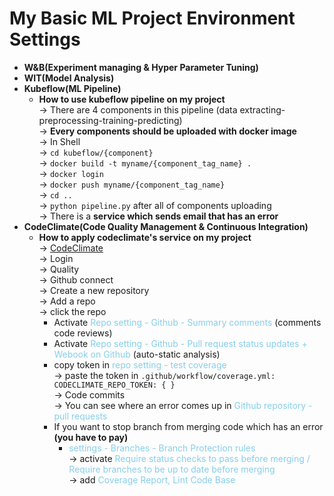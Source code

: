 # My Basic ML Project Environment Settings  
- __W&B(Experiment managing & Hyper Parameter Tuning)__
- __WIT(Model Analysis)__
- __Kubeflow(ML Pipeline)__
    - __How to use kubeflow pipeline on my project__  
    → There are 4 components in this pipeline (data extracting-preprocessing-training-predicting)  
    → __Every components should be uploaded with docker image__    
    → In Shell    
    → ``` cd kubeflow/{component} ```  
    → ``` docker build -t myname/{component_tag_name} . ```  
    → ``` docker login ```  
    → ``` docker push myname/{component_tag_name} ```  
    → ``` cd .. ```  
    → ``` python pipeline.py ``` after all of components uploading  
    → There is a __service which sends email that has an error__
- __CodeClimate(Code Quality Management & Continuous Integration)__
    - __How to apply codeclimate's service on my project__  
    → [CodeClimate](https://codeclimate.com/)  
    → Login  
    → Quality  
    → Github connect  
    → Create a new repository  
    → Add a repo  
    → click the repo  
        - Activate <span style="color:skyblue">Repo setting - Github - Summary comments</span> (comments code reviews)  
        - Activate <span style="color:skyblue">Repo setting - Github - Pull request status updates + Webook on Github</span> (auto-static analysis)  
        - copy token in <span style="color:skyblue">repo setting - test coverage</span>  
        → paste the token in ```.github/workflow/coverage.yml: CODECLIMATE_REPO_TOKEN: { }```  
    → Code commits  
    → You can see where an error comes up in <span style="color:skyblue">Github repository - pull requests</span>  
        - If you want to stop branch from merging code which has an error __(you have to pay)__ 
            - <span style="color:skyblue">settings - Branches - Branch Protection rules</span>  
            → activate <span style="color:skyblue">Require status checks to pass before merging / Require branches to be up to date before merging</span>  
            → add <span style="color:skyblue">Coverage Report, Lint Code Base</span>  